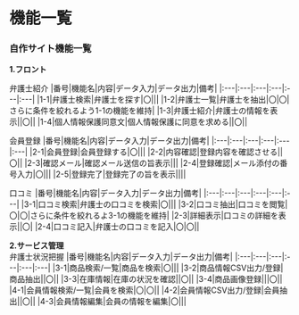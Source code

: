 # 機能一覧<br>
### 自作サイト機能一覧<br>
**1.フロント**<br>

弁護士紹介
|番号|機能名|内容|データ入力|データ出力|備考|
|:---|:---|:---|:---|:---|:---|
|1-1|弁護士検索|弁護士を探す|〇|||
|1-2|弁護士一覧|弁護士を抽出|〇|〇|さらに条件を絞れるよう1-1の機能を維持|
|1-3|弁護士紹介|弁護士の情報を表示||〇||
|1-4|個人情報保護同意文|個人情報保護に同意を求める||〇||

会員登録
|番号|機能名|内容|データ入力|データ出力|備考|
|:---|:---|:---|:---|:---|:---|
|2-1|会員登録|会員登録する|〇|||
|2-2|内容確認|登録内容を確認させる||〇||
|2-3|確認メール|確認メール送信の旨表示|||
|2-4|登録確認|メール添付の番号入力|〇|||
|2-5|登録完了|登録完了の旨を表示||||

口コミ
|番号|機能名|内容|データ入力|データ出力|備考|
|:---|:---|:---|:---|:---|:---|
|3-1|口コミ検索|弁護士の口コミを検索|〇|||
|3-2|口コミ抽出|口コミを閲覧|〇|〇|さらに条件を絞れるよ3-1の機能を維持|
|2-3|詳細表示|口コミの詳細を表示||〇|
|2-4|口コミ記入|弁護士の口コミを記入|〇|〇||

**2.サービス管理**<br>
弁護士状況把握
|番号|機能名|内容|データ入力|データ出力|備考|
|:---|:---|:---|:---|:---|:---|
|3-1|商品検索/一覧|商品を検索|〇|||
|3-2|商品情報CSV出力/登録|商品抽出||〇||
|3-3|在庫情報|在庫の状況を確認||〇||
|3-4|商品画像登録|||〇||
|4-1|会員情報検索/一覧|会員を検索|〇|〇||
|4-2|会員情報CSV出力/登録|会員抽出||〇||
|4-3|会員情報編集|会員の情報を編集|〇|||
